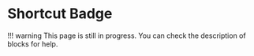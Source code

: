 # Shortcut Badge

!!! warning
    This page is still in progress. You can check the description of blocks for help.
